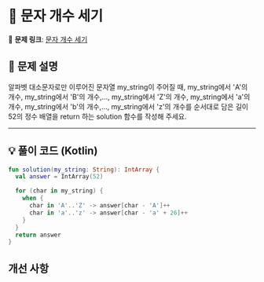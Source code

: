 # 📝 문자 개수 세기

🔗 **문제 링크**: [문자 개수 세기](https://school.programmers.co.kr/learn/courses/30/lessons/181902)

## 📌 문제 설명  
알파벳 대소문자로만 이루어진 문자열 my_string이 주어질 때, my_string에서 'A'의 개수, my_string에서 'B'의 개수,..., my_string에서 'Z'의 개수, my_string에서 'a'의 개수, 
my_string에서 'b'의 개수,..., my_string에서 'z'의 개수를 순서대로 담은 길이 52의 정수 배열을 return 하는 solution 함수를 작성해 주세요.

---

## 💡 풀이 코드 (Kotlin)
```kotlin
fun solution(my_string: String): IntArray {
  val answer = IntArray(52)

  for (char in my_string) {
    when {
      char in 'A'..'Z' -> answer[char - 'A']++
      char in 'a'..'z' -> answer[char - 'a' + 26]++
    }
  }
  return answer
}
```

## 개선 사항
